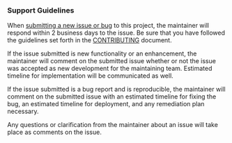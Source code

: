### Support Guidelines

When [submitting a new issue or bug](https://github.com/CMSgov/qpp-eu-data/issues/new/choose) to this project, the maintainer will respond within 2 business days to the issue. Be sure that you have followed the guidelines set forth in the [CONTRIBUTING](/.github/CONTRIBUTING.md#submit-issue) document.

If the issue submitted is new functionality or an enhancement, the maintainer will comment on the submitted issue whether or not the issue was accepted as new development for the maintaining team. Estimated timeline for implementation will be communicated as well.

If the issue submitted is a bug report and is reproducible, the maintainer will comment on the submitted issue with an estimated timeline for fixing the bug, an estimated timeline for deployment, and any remediation plan necessary.

Any questions or clarification from the maintainer about an issue will take place as comments on the issue.
